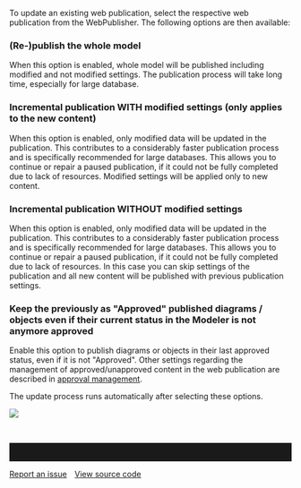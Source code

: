 To update an existing web publication, select the respective web
publication from the WebPublisher. The following options are then
available:

### (Re-)publish the whole model

When this option is enabled, whole model will be published including
modified and not modified settings. The publication process will take
long time, especially for large database. 

### Incremental publication WITH modified settings (only applies to the new content)

When this option is enabled, only modified data will be updated in the
publication. This contributes to a considerably faster publication
process and is specifically recommended for large databases. This allows
you to continue or repair a paused publication, if it could not be fully
completed due to lack of resources. Modified settings will be applied
only to new content.

### Incremental publication WITHOUT modified settings

When this option is enabled, only modified data will be updated in the
publication. This contributes to a considerably faster publication
process and is specifically recommended for large databases. This allows
you to continue or repair a paused publication, if it could not be fully
completed due to lack of resources. In this case you can skip settings
of the publication and all new content will be published with previous
publication settings.

### Keep the previously as "Approved" published diagrams / objects even if their current status in the Modeler is not anymore approved

Enable this option to publish diagrams or objects in their last approved
status, even if it is not "Approved". Other settings regarding the
management of approved/unapproved content in the web publication are
described in [approval management](approval-management).

The update process runs automatically after selecting these options.

![](//images.ctfassets.net/utx1h0gfm1om/5A9hCQ4dFYOY6I2WAsKAGA/7d91cf3e8b063e202a4f02caf2525c26/329082.png)

 


<hr style="padding-top:2rem" />
<a href="https://github.com/process4/docs/issues" target="_blank" class="bgw btn btn-primary btn-lg shadow-sm">Report an issue</a>
<a href="https://github.com/process4/docs" target="_blank" class="bgw btn btn-primary btn-lg shadow-sm" style="margin-left:10px;">View source code</a>